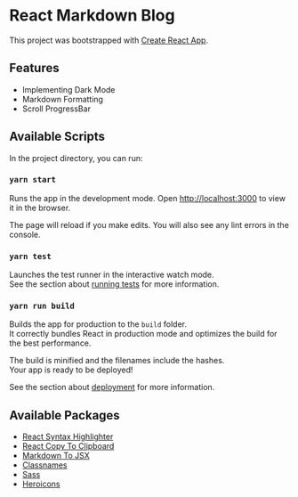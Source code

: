 # React Markdown Blog

This project was bootstrapped with [Create React App](https://github.com/facebook/create-react-app).

## Features

- Implementing Dark Mode
- Markdown Formatting
- Scroll ProgressBar

## Available Scripts

In the project directory, you can run:

### `yarn start`

Runs the app in the development mode. Open [http://localhost:3000](http://localhost:3000) to view it in the browser.

The page will reload if you make edits. You will also see any lint errors in the console.

### `yarn test`

Launches the test runner in the interactive watch mode.\
See the section about [running tests](https://facebook.github.io/create-react-app/docs/running-tests) for more information.

### `yarn run build`

Builds the app for production to the `build` folder.\
It correctly bundles React in production mode and optimizes the build for the best performance.

The build is minified and the filenames include the hashes.\
Your app is ready to be deployed!

See the section about [deployment](https://facebook.github.io/create-react-app/docs/deployment) for more information.

## Available Packages

- [React Syntax Highlighter](https://www.npmjs.com/package/react-syntax-highlighter)
- [React Copy To Clipboard](https://github.com/nkbt/react-copy-to-clipboard)
- [Markdown To JSX](https://www.npmjs.com/package/markdown-to-jsx)
- [Classnames](https://www.npmjs.com/package/classnames)
- [Sass](https://www.npmjs.com/package/sass)
- [Heroicons](https://heroicons.com/)
